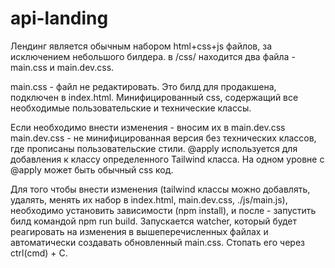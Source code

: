 # api-landing


Лендинг является обычным набором html+css+js файлов, за исключением небольшого билдера.
в /css/ находится два файла - main.css и main.dev.css.

main.css - файл не редактировать. Это билд для продакшена, подключен в index.html. Минифицированный css, содержащий все необходимые пользовательские и технические классы.

Если необходимо внести изменения - вносим их в main.dev.css
main.dev.css - не минифицированная версия без технических классов, где прописаны пользовательские стили. 
@apply используется для добавления к классу определенного Tailwind класса. На одном уровне с @apply может быть обычный css код.

Для того чтобы внести изменения (tailwind классы можно добавлять, удалять, менять их набор в index.html, main.dev.css, ./js/main.js), необходимо установить зависимости (npm install), и после - запустить билд командой npm run build. 
Запускается watcher, который будет реагировать на изменения в вышеперечисленных файлах и автоматически создавать обновленный main.css. Стопать его через ctrl(cmd) + C.